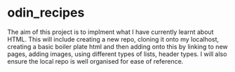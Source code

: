 # odin_recipes

The aim of this project is to implment what I have currently learnt about HTML. This will include creating a new repo, cloning it onto my localhost, creating a basic boiler plate html and then adding onto this by linking to new pages, adding images, using different types of lists, header types. I will also ensure the local repo is well organised for ease of reference.
